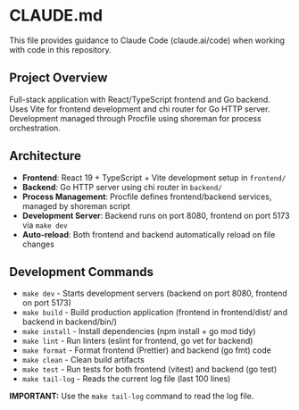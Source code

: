 # CLAUDE.md

This file provides guidance to Claude Code (claude.ai/code) when working with code in this repository.

## Project Overview

Full-stack application with React/TypeScript frontend and Go backend. Uses Vite for frontend development and chi router for Go HTTP server. Development managed through Procfile using shoreman for process orchestration.

## Architecture

- **Frontend**: React 19 + TypeScript + Vite development setup in `frontend/`
- **Backend**: Go HTTP server using chi router in `backend/`
- **Process Management**: Procfile defines frontend/backend services, managed by shoreman script
- **Development Server**: Backend runs on port 8080, frontend on port 5173 via `make dev`
- **Auto-reload**: Both frontend and backend automatically reload on file changes

## Development Commands

- `make dev` - Starts development servers (backend on port 8080, frontend on port 5173)
- `make build` - Build production application (frontend in frontend/dist/ and backend in backend/bin/)
- `make install` - Install dependencies (npm install + go mod tidy)
- `make lint` - Run linters (eslint for frontend, go vet for backend)
- `make format` - Format frontend (Prettier) and backend (go fmt) code
- `make clean` - Clean build artifacts
- `make test` - Run tests for both frontend (vitest) and backend (go test)
- `make tail-log` - Reads the current log file (last 100 lines)

**IMPORTANT:** Use the `make tail-log` command to read the log file.
